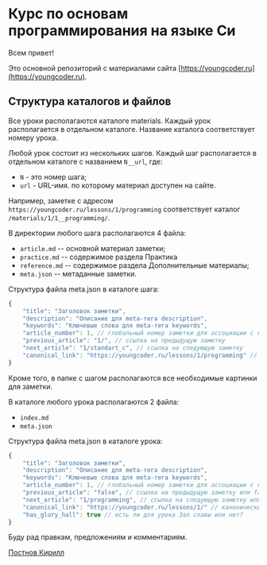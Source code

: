 # Курс по основам программирования на языке Си

Всем привет! 


Это основной репозиторий с материалами сайта [https://youngcoder.ru](https://youngcoder.ru).

## Структура каталогов и файлов
Все уроки располагаются каталоге materials. Каждый урок располагается в отдельном каталоге. Название каталога соответствует номеру урока. 

Любой урок состоит из нескольких шагов. Каждый шаг располагается в отдельном каталоге с названием `N__url`, где:
* `N` - это номер шага;
* `url` - URL-имя. по которому материал доступен на сайте.

Например, заметке с адресом `https://youngcoder.ru/lessons/1/programming` соответствует каталог `/materials/1/1__programming/`.

В директории любого шага располагаются 4 файла:
* `article.md` -- основной материал заметки;
* `practice.md` -- содержимое раздела Практика
* `reference.md` -- содержимое раздела Дополнительные материалы;
* `meta.json` -- метаданные заметки.

Структура файла meta.json в каталоге шага:
```js
{	
	"title": "Заголовок заметки",
	"description": "Описание для meta-тега description",
	"keywords": "Ключевые слова для meta-тега keywords",
	"article_number": 1, // глобальный номер заметки для ассоциации с комментариями 
	"previous_article": "1/", // ссылка на предыдущую заметку
	"next_article": "1/standart_c", // ссылка на следующую заметку
	"canonical_link": "https://youngcoder.ru/lessons/1/programming" // канонический адрес страницы с заметкой 
}
```


Кроме того, в папке с шагом располагаются все необходимые картинки для заметки.

В каталоге любого урока располагаются 2 файла:
* `index.md`
* `meta.json`

Структура файла meta.json в каталоге урока:
```js
{
	"title": "Заголовок заметки",
	"description": "Описание для meta-тега description",
	"keywords": "Ключевые слова для meta-тега keywords",
	"article_number": 1, // глобальный номер заметки для ассоциации с комментариями 
	"previous_article": "false", // ссылка на предыдущую заметку или false, если предыдущей заметки нет
	"next_article": "1/programming", // ссылка на следующую заметку или false, если следующей заметки нет
	"canonical_link": "https://youngcoder.ru/lessons/1/" // канонический адрес страницы с заметкой 
	"has_glory_hall": true // есть ли для урока Зал славы или нет?
}
```

Буду рад правкам, предложениям и комментариям. 

[Постнов Кирилл](https://vk.com/bazaar#kdt)

